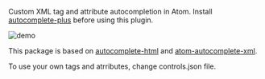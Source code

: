 Custom XML tag and attribute autocompletion in Atom. Install [autocomplete-plus](https://github.com/atom-community/autocomplete-plus) before using this plugin.

![demo](https://cloud.githubusercontent.com/assets/17106160/21516197/d4501f6e-ccf7-11e6-88ec-277727490dca.gif)

This package is based on [autocomplete-html](https://github.com/atom/autocomplete-html) and [atom-autocomplete-xml](https://github.com/pleonex/atom-autocomplete-xml).

To use your own tags and atrributes, change controls.json file.
